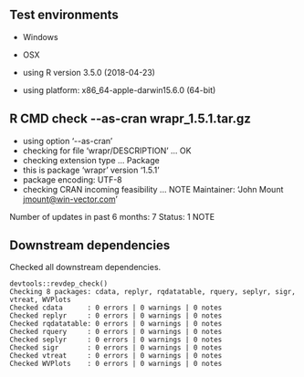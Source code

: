 

## Test environments

  * Windows

  * OSX 
  * using R version 3.5.0 (2018-04-23)
  * using platform: x86_64-apple-darwin15.6.0 (64-bit)

## R CMD check --as-cran wrapr_1.5.1.tar.gz 

  * using option ‘--as-cran’
  * checking for file ‘wrapr/DESCRIPTION’ ... OK
  * checking extension type ... Package
  * this is package ‘wrapr’ version ‘1.5.1’
  * package encoding: UTF-8
  * checking CRAN incoming feasibility ... NOTE
  Maintainer: ‘John Mount <jmount@win-vector.com>’

  Number of updates in past 6 months: 7
  Status: 1 NOTE

## Downstream dependencies

  Checked all downstream dependencies.

    devtools::revdep_check()
    Checking 8 packages: cdata, replyr, rqdatatable, rquery, seplyr, sigr, vtreat, WVPlots
    Checked cdata      : 0 errors | 0 warnings | 0 notes
    Checked replyr     : 0 errors | 0 warnings | 0 notes
    Checked rqdatatable: 0 errors | 0 warnings | 0 notes
    Checked rquery     : 0 errors | 0 warnings | 0 notes
    Checked seplyr     : 0 errors | 0 warnings | 0 notes
    Checked sigr       : 0 errors | 0 warnings | 0 notes
    Checked vtreat     : 0 errors | 0 warnings | 0 notes
    Checked WVPlots    : 0 errors | 0 warnings | 0 notes
